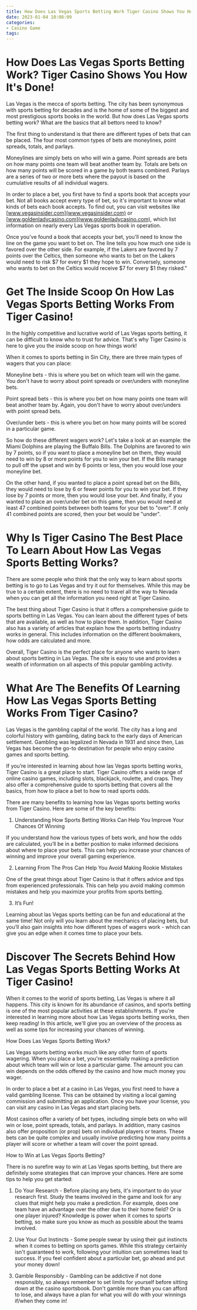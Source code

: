 ```yaml
---
title: How Does Las Vegas Sports Betting Work Tiger Casino Shows You How It's Done!
date: 2023-01-04 10:08:09
categories:
- Casino Game
tags:
---
```



#  How Does Las Vegas Sports Betting Work? Tiger Casino Shows You How It's Done!

Las Vegas is the mecca of sports betting. The city has been synonymous with sports betting for decades and is the home of some of the biggest and most prestigious sports books in the world. But how does Las Vegas sports betting work? What are the basics that all bettors need to know?

The first thing to understand is that there are different types of bets that can be placed. The four most common types of bets are moneylines, point spreads, totals, and parlays.

Moneylines are simply bets on who will win a game. Point spreads are bets on how many points one team will beat another team by. Totals are bets on how many points will be scored in a game by both teams combined. Parlays are a series of two or more bets where the payout is based on the cumulative results of all individual wagers.

In order to place a bet, you first have to find a sports book that accepts your bet. Not all books accept every type of bet, so it's important to know what kinds of bets each book accepts. To find out, you can visit websites like [www.vegasinsider.com](www.vegasinsider.com) or [www.goldenladycasino.com](www.goldenladycasino.com), which list information on nearly every Las Vegas sports book in operation.

Once you've found a book that accepts your bet, you'll need to know the line on the game you want to bet on. The line tells you how much one side is favored over the other side. For example, if the Lakers are favored by 7 points over the Celtics, then someone who wants to bet on the Lakers would need to risk $7 for every $1 they hope to win. Conversely, someone who wants to bet on the Celtics would receive $7 for every $1 they risked."

#  Get The Inside Scoop On How Las Vegas Sports Betting Works From Tiger Casino!

In the highly competitive and lucrative world of Las Vegas sports betting, it can be difficult to know who to trust for advice. That's why Tiger Casino is here to give you the inside scoop on how things work!

When it comes to sports betting in Sin City, there are three main types of wagers that you can place:

Moneyline bets - this is where you bet on which team will win the game. You don't have to worry about point spreads or over/unders with moneyline bets.

Point spread bets - this is where you bet on how many points one team will beat another team by. Again, you don't have to worry about over/unders with point spread bets.

Over/under bets - this is where you bet on how many points will be scored in a particular game.

So how do these different wagers work? Let's take a look at an example: the Miami Dolphins are playing the Buffalo Bills. The Dolphins are favored to win by 7 points, so if you want to place a moneyline bet on them, they would need to win by 8 or more points for you to win your bet. If the Bills manage to pull off the upset and win by 6 points or less, then you would lose your moneyline bet.

On the other hand, if you wanted to place a point spread bet on the Bills, they would need to lose by 6 or fewer points for you to win your bet. If they lose by 7 points or more, then you would lose your bet. And finally, if you wanted to place an over/under bet on this game, then you would need at least 47 combined points between both teams for your bet to "over". If only 41 combined points are scored, then your bet would be "under".

#  Why Is Tiger Casino The Best Place To Learn About How Las Vegas Sports Betting Works?

There are some people who think that the only way to learn about sports betting is to go to Las Vegas and try it out for themselves. While this may be true to a certain extent, there is no need to travel all the way to Nevada when you can get all the information you need right at Tiger Casino.

The best thing about Tiger Casino is that it offers a comprehensive guide to sports betting in Las Vegas. You can learn about the different types of bets that are available, as well as how to place them. In addition, Tiger Casino also has a variety of articles that explain how the sports betting industry works in general. This includes information on the different bookmakers, how odds are calculated and more.

Overall, Tiger Casino is the perfect place for anyone who wants to learn about sports betting in Las Vegas. The site is easy to use and provides a wealth of information on all aspects of this popular gambling activity.

#  What Are The Benefits Of Learning How Las Vegas Sports Betting Works From Tiger Casino?

Las Vegas is the gambling capital of the world. The city has a long and colorful history with gambling, dating back to the early days of American settlement. Gambling was legalized in Nevada in 1931 and since then, Las Vegas has become the go-to destination for people who enjoy casino games and sports betting.

If you’re interested in learning about how las Vegas sports betting works, Tiger Casino is a great place to start. Tiger Casino offers a wide range of online casino games, including slots, blackjack, roulette, and craps. They also offer a comprehensive guide to sports betting that covers all the basics, from how to place a bet to how to read sports odds.

There are many benefits to learning how las Vegas sports betting works from Tiger Casino. Here are some of the key benefits:

1. Understanding How Sports Betting Works Can Help You Improve Your Chances Of Winning

If you understand how the various types of bets work, and how the odds are calculated, you’ll be in a better position to make informed decisions about where to place your bets. This can help you increase your chances of winning and improve your overall gaming experience.

2. Learning From The Pros Can Help You Avoid Making Rookie Mistakes

One of the great things about Tiger Casino is that it offers advice and tips from experienced professionals. This can help you avoid making common mistakes and help you maximize your profits from sports betting.

3. It’s Fun!

Learning about las Vegas sports betting can be fun and educational at the same time! Not only will you learn about the mechanics of placing bets, but you’ll also gain insights into how different types of wagers work - which can give you an edge when it comes time to place your bets.

#   Discover The Secrets Behind How Las Vegas Sports Betting Works At Tiger Casino!

When it comes to the world of sports betting, Las Vegas is where it all happens. This city is known for its abundance of casinos, and sports betting is one of the most popular activities at these establishments. If you're interested in learning more about how Las Vegas sports betting works, then keep reading! In this article, we'll give you an overview of the process as well as some tips for increasing your chances of winning.

How Does Las Vegas Sports Betting Work?

Las Vegas sports betting works much like any other form of sports wagering. When you place a bet, you're essentially making a prediction about which team will win or lose a particular game. The amount you can win depends on the odds offered by the casino and how much money you wager.

In order to place a bet at a casino in Las Vegas, you first need to have a valid gambling license. This can be obtained by visiting a local gaming commission and submitting an application. Once you have your license, you can visit any casino in Las Vegas and start placing bets.

Most casinos offer a variety of bet types, including simple bets on who will win or lose, point spreads, totals, and parlays. In addition, many casinos also offer proposition (or prop) bets on individual players or teams. These bets can be quite complex and usually involve predicting how many points a player will score or whether a team will cover the point spread.

How to Win at Las Vegas Sports Betting?

There is no surefire way to win at Las Vegas sports betting, but there are definitely some strategies that can improve your chances. Here are some tips to help you get started:

1) Do Your Research - Before placing any bets, it's important to do your research first. Study the teams involved in the game and look for any clues that might help you make a prediction. For example, does one team have an advantage over the other due to their home field? Or is one player injured? Knowledge is power when it comes to sports betting, so make sure you know as much as possible about the teams involved.

2) Use Your Gut Instincts - Some people swear by using their gut instincts when it comes to betting on sports games. While this strategy certainly isn't guaranteed to work, following your intuition can sometimes lead to success. If you feel confident about a particular bet, go ahead and put your money down!

3) Gamble Responsibly - Gambling can be addictive if not done responsibly, so always remember to set limits for yourself before sitting down at the casino sportsbook. Don't gamble more than you can afford to lose, and always have a plan for what you will do with your winnings if/when they come in!
